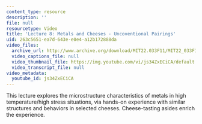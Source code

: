 ```yaml
---
content_type: resource
description: ''
file: null
resourcetype: Video
title: 'Lecture 8: Metals and Cheeses - Uncoventional Pairings'
uid: 263c5651-ea7d-643e-e0e4-a12b172888da
video_files:
  archive_url: http://www.archive.org/download/MIT22.033F11/MIT22_033F11_lec08_300k.mp4
  video_captions_file: null
  video_thumbnail_file: https://img.youtube.com/vi/js34ZxECiCA/default.jpg
  video_transcript_file: null
video_metadata:
  youtube_id: js34ZxECiCA
---
```


This lecture explores the microstructure characteristics of metals in high temperature/high stress situations, via hands-on experience with similar structures and behaviors in selected cheeses. Cheese-tasting asides enrich the experience.